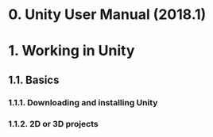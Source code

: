 # 0. Unity User Manual (2018.1)

# 1. Working in Unity
## 1.1. Basics
### 1.1.1. Downloading and installing Unity
### 1.1.2. 2D or 3D projects
